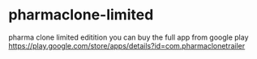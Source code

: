 # pharmaclone-limited
pharma clone limited editition you can buy the full app from google play
https://play.google.com/store/apps/details?id=com.pharmaclonetrailer
